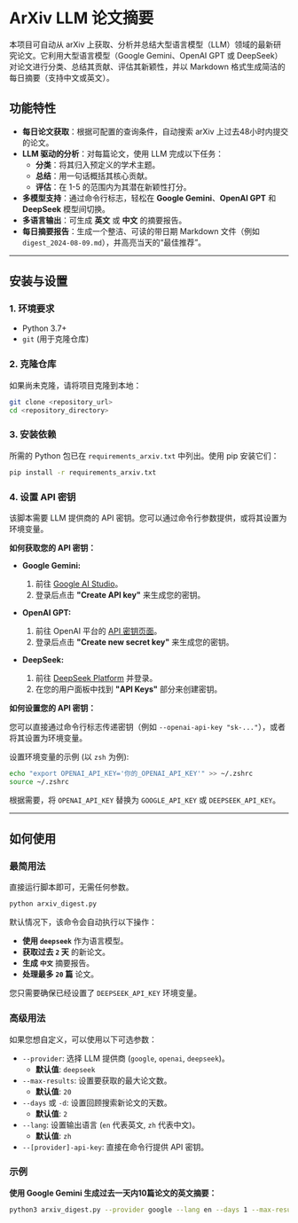 # ArXiv LLM 论文摘要

本项目可自动从 arXiv 上获取、分析并总结大型语言模型（LLM）领域的最新研究论文。它利用大型语言模型（Google Gemini、OpenAI GPT 或 DeepSeek）对论文进行分类、总结其贡献、评估其新颖性，并以 Markdown 格式生成简洁的每日摘要（支持中文或英文）。

## 功能特性

- **每日论文获取**：根据可配置的查询条件，自动搜索 arXiv 上过去48小时内提交的论文。
- **LLM 驱动的分析**：对每篇论文，使用 LLM 完成以下任务：
    - **分类**：将其归入预定义的学术主题。
    - **总结**：用一句话概括其核心贡献。
    - **评估**：在 1-5 的范围内为其潜在新颖性打分。
- **多模型支持**：通过命令行标志，轻松在 **Google Gemini**、**OpenAI GPT** 和 **DeepSeek** 模型间切换。
- **多语言输出**：可生成 **英文** 或 **中文** 的摘要报告。
- **每日摘要报告**：生成一个整洁、可读的带日期 Markdown 文件（例如 `digest_2024-08-09.md`），并高亮当天的“最佳推荐”。

---

## 安装与设置

### 1. 环境要求

- Python 3.7+
- `git` (用于克隆仓库)

### 2. 克隆仓库

如果尚未克隆，请将项目克隆到本地：

```bash
git clone <repository_url>
cd <repository_directory>
```

### 3. 安装依赖

所需的 Python 包已在 `requirements_arxiv.txt` 中列出。使用 pip 安装它们：

```bash
pip install -r requirements_arxiv.txt
```

### 4. 设置 API 密钥

该脚本需要 LLM 提供商的 API 密钥。您可以通过命令行参数提供，或将其设置为环境变量。

**如何获取您的 API 密钥：**

- **Google Gemini:**
    1. 前往 [Google AI Studio](https://aistudio.google.com/app/apikey)。
    2. 登录后点击 **"Create API key"** 来生成您的密钥。

- **OpenAI GPT:**
    1. 前往 OpenAI 平台的 [API 密钥页面](https://platform.openai.com/api-keys)。
    2. 登录后点击 **"Create new secret key"** 来生成您的密钥。

- **DeepSeek:**
    1. 前往 [DeepSeek Platform](https://platform.deepseek.com/) 并登录。
    2. 在您的用户面板中找到 **"API Keys"** 部分来创建密钥。

**如何设置您的 API 密钥：**

您可以直接通过命令行标志传递密钥（例如 `--openai-api-key "sk-..."`），或者将其设置为环境变量。

设置环境变量的示例 (以 `zsh` 为例):
```bash
echo "export OPENAI_API_KEY='你的_OPENAI_API_KEY'" >> ~/.zshrc
source ~/.zshrc
```
根据需要，将 `OPENAI_API_KEY` 替换为 `GOOGLE_API_KEY` 或 `DEEPSEEK_API_KEY`。

---

## 如何使用

### 最简用法

直接运行脚本即可，无需任何参数。

```bash
python arxiv_digest.py
```

默认情况下，该命令会自动执行以下操作：
- **使用 `deepseek`** 作为语言模型。
- **获取过去 `2` 天** 的新论文。
- **生成 `中文`** 摘要报告。
- **处理最多 `20` 篇** 论文。

您只需要确保已经设置了 `DEEPSEEK_API_KEY` 环境变量。

### 高级用法

如果您想自定义，可以使用以下可选参数：

- `--provider`: 选择 LLM 提供商 (`google`, `openai`, `deepseek`)。
  - **默认值**: `deepseek`
- `--max-results`: 设置要获取的最大论文数。
  - **默认值**: `20`
- `--days` 或 `-d`: 设置回顾搜索新论文的天数。
  - **默认值**: `2`
- `--lang`: 设置输出语言 (`en` 代表英文, `zh` 代表中文)。
  - **默认值**: `zh`
- `--[provider]-api-key`: 直接在命令行提供 API 密钥。

### 示例

**使用 Google Gemini 生成过去一天内10篇论文的英文摘要：**
```bash
python3 arxiv_digest.py --provider google --lang en --days 1 --max-results 10
```
